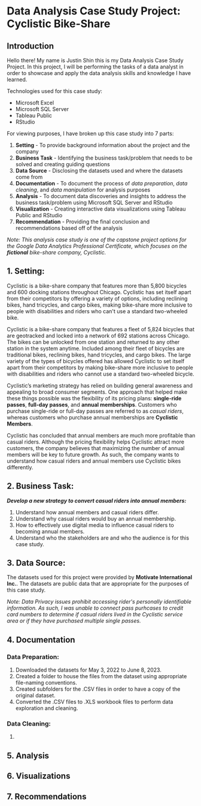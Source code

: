 # Data Analysis Case Study Project: Cyclistic Bike-Share

## Introduction
Hello there! My name is Justin Shin this is my Data Analysis Case Study Project. In this project, I will be performing the tasks of a data analyst in order to showcase and apply the data analysis skills and knowledge I have learned.

Technologies used for this case study: 
* Microsoft Excel
* Microsoft SQL Server
* Tableau Public
* RStudio

For viewing purposes, I have broken up this case study into 7 parts:
1. **Setting** - To provide background information about the project and the company
2. **Business Task** - Identifying the business task/problem that needs to be solved and creating guiding questions
3. **Data Source** - Disclosing the datasets used and where the datasets come from
4. **Documentation** - To document the process of *data preparation*, *data cleaning*, and *data manipulation* for analysis purposes
5. **Analysis** - To document data discoveries and insights to address the business task/problem using Microsoft SQL Server and RStudio
6. **Visualization** - Creating interactive data visualizations using Tableau Public and RStudio
7. **Recommendation** - Providing the final conclusion and recommendations based off of the analysis

*Note: This analysis case study is one of the capstone project options for the Google Data Analytics Professional Certificate, which focuses on the **fictional** bike-share company, Cyclistic.* 

## 1. Setting:
Cyclistic is a bike-share company that features more than 5,800 bicycles and 600 docking stations throughout Chicago. Cyclistic has set itself apart from their competitors by offering a variety of options, including reclining bikes, hand tricycles, and cargo bikes, making bike-share more inclusive to people with disabilities and riders who can't use a standard two-wheeled bike.

Cyclistic is a bike-share company that features a fleet of 5,824 bicycles that are geotracked and locked into a network of 692 stations across Chicago. The bikes can be unlocked from one station and returned to any other station in the system anytime. 
Included among their fleet of bicycles are traditional bikes, reclining bikes, hand tricycles, and cargo bikes. 
The large variety of the types of bicycles offered has allowed Cyclistic to set itself apart from their competitors by making bike-share more inclusive to people with disabilities and riders who cannot use a standard two-wheeled bicycle.

Cyclistic’s marketing strategy has relied on building general awareness and appealing to broad consumer segments. One approach that helped make these things possible was the flexibility of its pricing plans: **single-ride passes**, **full-day passes**, and **annual memberships**. 
Customers who purchase single-ride or full-day passes are referred to as *casual riders*, whereas customers who purchase annual memberships are **Cyclistic Members**.

Cyclistic has concluded that annual members are much more profitable than casual riders. Although the pricing flexibility helps Cyclistic attract more customers, the company believes that maximizing the number of annual members will be key to future growth.
As such, the company wants to understand how casual riders and annual members use Cyclistic bikes differently.

## 2. Business Task: 
**_Develop a new strategy to convert casual riders into annual members:_**

1. Understand how annual members and casual riders differ.
3. Understand why casual riders would buy an annual membership.
4. How to effectively use digital media to influence casual riders to becoming annual members.
5. Understand who the stakeholders are and who the audience is for this case study.

## 3. Data Source:
The datasets used for this project were provided by **Motivate International Inc.**. The datasets are public data that are appropriate for the purposes of this case study.

*Note: Data Privacy issues prohibit accessing rider's personally identifiable information. As such, I was unable to connect pass purhcases to credit card numbers to determine if casual riders lived in the Cyclistic service area or if they have purchased multiple single passes.* 

## 4. Documentation
### Data Preparation:
1. Downloaded the datasets for May 3, 2022 to June 8, 2023.
2. Created a folder to house the files from the dataset using appropriate file-naming conventions.
3. Created subfolders for the .CSV files in order to have a copy of the original dataset.
4. Converted the .CSV files to .XLS workbook files to perform data exploration and cleaning.

### Data Cleaning:
1. 



## 5. Analysis

## 6. Visualizations

## 7. Recommendations

